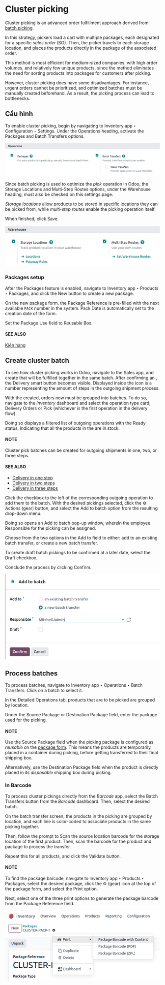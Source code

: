# Cluster picking

Cluster picking is an advanced order fulfillment approach derived from [batch picking](applications/inventory_and_mrp/inventory/shipping_receiving/picking_methods/batch.md#inventory-misc-batch-picking).

In this strategy, pickers load a cart with multiple packages, each designated for a specific *sales
order* (SO). Then, the picker travels to each storage location, and places the products directly in
the package of the associated order.

This method is most efficient for medium-sized companies, with high order volumes, and relatively
few unique products, since the method eliminates the need for sorting products into packages for
customers after picking.

However, cluster picking does have some disadvantages. For instance, urgent orders cannot be
prioritized, and optimized batches must be manually created beforehand. As a result, the picking
process can lead to bottlenecks.

<a id="inventory-misc-cluster-picking-example"></a>

## Cấu hình

To enable cluster picking, begin by navigating to Inventory app ‣ Configuration
‣ Settings. Under the Operations heading, activate the Packages and
Batch Transfers options.

![Activate *Packages* and *Batch Transfers* features in the settings.](../../../../../.gitbook/assets/configs.png)

Since batch picking is used to optimize the *pick* operation in Odoo, the Storage
Locations and Multi-Step Routes options, under the Warehouse heading, must
also be checked on this settings page.

*Storage locations* allow products to be stored in specific locations they can be picked from, while
*multi-step routes* enable the picking operation itself.

When finished, click Save.

![Enable *Storage Locations* and *Multi-Step Routes* Inventory > Configuration > Settings.](../../../../../.gitbook/assets/locations-routes-checkbox1.png)

<a id="inventory-misc-create-package"></a>

### Packages setup

After the Packages feature is enabled, navigate to Inventory app ‣
Products ‣ Packages, and click the New button to create a new package.

On the new package form, the Package Reference is pre-filled with the next available
`PACK` number in the system. Pack Date is automatically set to the creation date of the
form.

Set the Package Use field to Reusable Box.

#### SEE ALSO
[Kiện hàng](applications/inventory_and_mrp/inventory/product_management/configure/package.md)

## Create cluster batch

To see how cluster picking works in Odoo, navigate to the Sales app, and create
 that will be fulfilled together in the same batch. After confirming an , the
Delivery smart button becomes visible. Displayed inside the icon is a number
representing the amount of steps in the outgoing shipment process.

With the  created, orders now must be grouped into batches. To do so, navigate to the
*Inventory* dashboard and select the operation type card, Delivery Orders or
Pick (whichever is the first operation in the delivery flow).

Doing so displays a filtered list of outgoing operations with the Ready status,
indicating that all the products in the  are in stock.

#### NOTE
Cluster pick batches can be created for outgoing shipments in one, two, or three steps.

#### SEE ALSO
- [Delivery in one step](applications/inventory_and_mrp/inventory/shipping_receiving/daily_operations/receipts_delivery_one_step.md)
- [Delivery in two steps](applications/inventory_and_mrp/inventory/shipping_receiving/daily_operations/receipts_delivery_two_steps.md)
- [Delivery in three steps](applications/inventory_and_mrp/inventory/shipping_receiving/daily_operations/delivery_three_steps.md)

Click the checkbox to the left of the corresponding outgoing operation to add them to the batch.
With the desired pickings selected, click the ⚙️ Actions (gear) button, and select the
Add to batch option from the resulting drop-down menu.

Doing so opens an Add to batch pop-up window, wherein the employee
Responsible for the picking can be assigned.

Choose from the two options in the Add to field to either: add to an existing
batch transfer, or create a new batch transfer.

To create draft batch pickings to be confirmed at a later date, select the Draft
checkbox.

Conclude the process by clicking Confirm.

![Show *Add to batch* window to create a batch transfer.](../../../../../.gitbook/assets/add-to-batch-window1.png)

## Process batches

To process batches, navigate to Inventory app ‣ Operations ‣ Batch Transfers.
Click on a batch to select it.

In the Detailed Operations tab, products that are to be picked are grouped by location.

Under the Source Package or Destination Package field, enter the package
used for the picking.

#### NOTE
Use the Source Package field when the picking package is configured as *reusable* on
the [package form](#inventory-misc-create-package). This means the products are temporarily
placed in a container during picking, before getting transferred to their final shipping box.

Alternatively, use the Destination Package field when the product is directly placed
in its *disposable* shipping box during picking.

### In Barcode

To process cluster pickings directly from the *Barcode* app, select the Batch Transfers
button from the *Barcode* dashboard. Then, select the desired batch.

On the batch transfer screen, the products in the picking are grouped by location, and each line is
color-coded to associate products in the same picking together.

Then, follow the prompt to Scan the source location barcode for the storage location of
the first product. Then, scan the barcode for the product and package to process the transfer.

Repeat this for all products, and click the Validate button.

#### NOTE
To find the package barcode, navigate to Inventory app ‣ Products ‣
Packages, select the desired package, click the ⚙️ (gear) icon at the top of the
package form, and select the Print option.

Next, select one of the three print options to generate the package barcode from the
Package Reference field.

![Display where the package barcode can be generated.](../../../../../.gitbook/assets/find-package-barcode.png)

